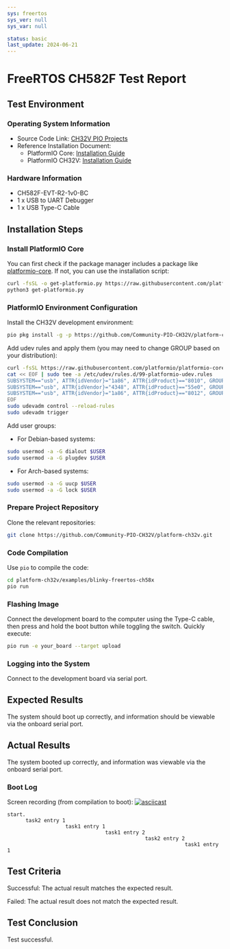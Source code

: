 ```yaml
---
sys: freertos
sys_ver: null
sys_var: null

status: basic
last_update: 2024-06-21
---
```


# FreeRTOS CH582F Test Report

## Test Environment

### Operating System Information

- Source Code Link: [CH32V PIO Projects](https://github.com/Community-PIO-CH32V/ch32-pio-projects)
- Reference Installation Document:
    - PlatformIO Core: [Installation Guide](https://docs.platformio.org/en/latest/core/installation/index.html)
    - PlatformIO CH32V: [Installation Guide](https://pio-ch32v.readthedocs.io/en/latest/installation.html)

### Hardware Information

- CH582F-EVT-R2-1v0-BC
- 1 x USB to UART Debugger
- 1 x USB Type-C Cable

## Installation Steps

### Install PlatformIO Core

You can first check if the package manager includes a package like [platformio-core](https://archlinux.org/packages/?name=platformio-core). If not, you can use the installation script:

```bash
curl -fsSL -o get-platformio.py https://raw.githubusercontent.com/platformio/platformio-core-installer/master/get-platformio.py
python3 get-platformio.py
```

### PlatformIO Environment Configuration

Install the CH32V development environment:
```bash
pio pkg install -g -p https://github.com/Community-PIO-CH32V/platform-ch32v.git
```

Add udev rules and apply them (you may need to change GROUP based on your distribution):
```bash
curl -fsSL https://raw.githubusercontent.com/platformio/platformio-core/develop/platformio/assets/system/99-platformio-udev.rules | sudo tee /etc/udev/rules.d/99-platformio-udev.rules
cat << EOF | sudo tee -a /etc/udev/rules.d/99-platformio-udev.rules
SUBSYSTEM=="usb", ATTR{idVendor}="1a86", ATTR{idProduct}=="8010", GROUP="plugdev"
SUBSYSTEM=="usb", ATTR{idVendor}="4348", ATTR{idProduct}=="55e0", GROUP="plugdev"
SUBSYSTEM=="usb", ATTR{idVendor}="1a86", ATTR{idProduct}=="8012", GROUP="plugdev"
EOF
sudo udevadm control --reload-rules
sudo udevadm trigger
```

Add user groups:
- For Debian-based systems:
```bash
sudo usermod -a -G dialout $USER
sudo usermod -a -G plugdev $USER
```
- For Arch-based systems:
```bash
sudo usermod -a -G uucp $USER
sudo usermod -a -G lock $USER
```

### Prepare Project Repository

Clone the relevant repositories:
```bash
git clone https://github.com/Community-PIO-CH32V/platform-ch32v.git
```

### Code Compilation

Use `pio` to compile the code:
```bash
cd platform-ch32v/examples/blinky-freertos-ch58x
pio run
```

### Flashing Image

Connect the development board to the computer using the Type-C cable, then press and hold the boot button while toggling the switch. Quickly execute:
```bash
pio run -e your_board --target upload
```


### Logging into the System

Connect to the development board via serial port.

## Expected Results

The system should boot up correctly, and information should be viewable via the onboard serial port.

## Actual Results

The system booted up correctly, and information was viewable via the onboard serial port.

### Boot Log

Screen recording (from compilation to boot):
[![asciicast](https://asciinema.org/a/ZGVaNo7NxIiI7lJA0w0cM6nCX.svg)](https://asciinema.org/a/ZGVaNo7NxIiI7lJA0w0cM6nCX)

```log
start.
      task2 entry 1
                   task1 entry 1
                                task1 entry 2
                                             task2 entry 2
                                                          task1 entry 1

```
## Test Criteria

Successful: The actual result matches the expected result.

Failed: The actual result does not match the expected result.

## Test Conclusion

Test successful.
